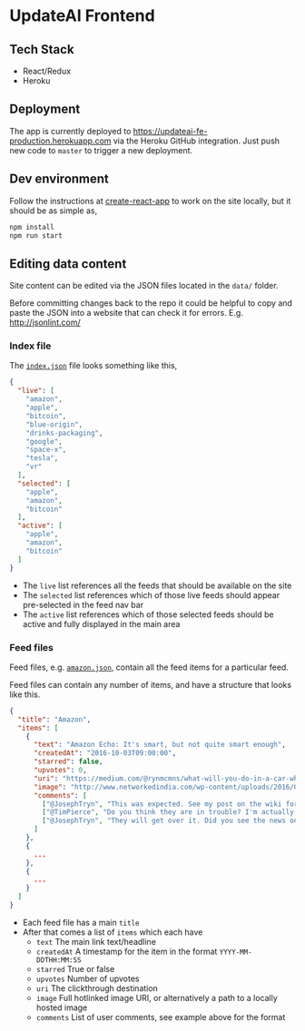 # UpdateAI Frontend

## Tech Stack

- React/Redux
- Heroku

## Deployment

The app is currently deployed to https://updateai-fe-production.herokuapp.com via the Heroku GitHub integration. Just push new code to `master` to trigger a new deployment.

## Dev environment

Follow the instructions at [create-react-app](https://github.com/facebookincubator/create-react-app) to work on the site locally, but it should be as simple as,

```sh
npm install
npm run start
```

## Editing data content

Site content can be edited via the JSON files located in the `data/` folder.

Before committing changes back to the repo it could be helpful to copy and paste the JSON into a website that can check it for errors. E.g. http://jsonlint.com/

### Index file

The [`index.json`](./data/index.json) file looks something like this,

```json
{
  "live": [
    "amazon",
    "apple",
    "bitcoin",
    "blue-origin",
    "drinks-packaging",
    "google",
    "space-x",
    "tesla",
    "vr"
  ],
  "selected": [
    "apple",
    "amazon",
    "bitcoin"
  ],
  "active": [
    "apple",
    "amazon",
    "bitcoin"
  ]
}
```

- The `live` list references all the feeds that should be available on the site
- The `selected` list references which of those live feeds should appear pre-selected in the feed nav bar
- The `active` list references which of those selected feeds should be active and fully displayed in the main area

### Feed files

Feed files, e.g. [`amazon.json`](./data/amazon.json), contain all the feed items for a particular feed.

Feed files can contain any number of items, and have a structure that looks like this.

```json
{
  "title": "Amazon",
  "items": [
    {
      "text": "Amazon Echo: It's smart, but not quite smart enough",
      "createdAt": "2016-10-03T09:00:00",
      "starred": false,
      "upvotes": 0,
      "uri": "https://medium.com/@rynmcmns/what-will-you-do-in-a-car-when-it-drives-itself-efdac3b6e5a5#.czscuq9w3",
      "image": "http://www.networkedindia.com/wp-content/uploads/2016/05/tim-cook.jpg",
      "comments": [
        ["@JosephTryn", "This was expected. See my post on the wiki for details..."],
        ["@TimPierce", "Do you think they are in trouble? I'm actually quite optimistic."],
        ["@JosephTryn", "They will get over it. Did you see the news on the new product?"]
      ]
    },
    {
      ...
    },
    {
      ...
    }  
  ]
}
```

- Each feed file has a main `title`
- After that comes a list of `items` which each have
  - `text` The main link text/headline
  - `createdAt` A timestamp for the item in the format `YYYY-MM-DDTHH:MM:SS`
  - `starred` True or false
  - `upvotes` Number of upvotes
  - `uri` The clickthrough destination
  - `image` Full hotlinked image URI, or alternatively a path to a locally hosted image
  - `comments` List of user comments, see example above for the format
